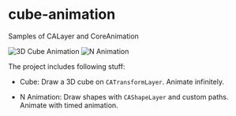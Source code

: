 # cube-animation
Samples of CALayer and CoreAnimation

![3D Cube Animation](https://dl.dropboxusercontent.com/u/93689245/animation1.gif) 
![N Animation](https://dl.dropboxusercontent.com/u/93689245/animation2.gif)

The project includes following stuff:
- Cube: 
Draw a 3D cube on `CATransformLayer`. Animate infinitely.

- N Animation:
Draw shapes with `CAShapeLayer` and custom paths. Animate with timed animation.
